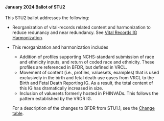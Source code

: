 <div class="note-to-balloters" markdown="1">

####  January 2024 Ballot of STU2

This STU2 ballot addresses the following:

- Reorganization of vital-records related content and harmonization to reduce redunancy and near redundancy. See [Vital Records IG Harmonization](vr_ig_harmonization.html).
- This reorganization and harmonization includes
  - Addition of profiles supporting NCHS-standard submission of race and ethnicity inputs, and return of coded race and ethnicity. These profiles are referenced in BFDR, but defined in VRCL.
  - Movement of content (i.e., profiles, valuesets, examples) that is used exclusively in the birth and fetal death use cases from VRCL to the Birth and Fetal Death Reporting IG.  As a result, the total content of this IG has dramatically increased in size.
  - Inclusion of valuesets formerly hosted in PHINVADs.  This follows the pattern established by the VRDR IG.

  For a description of the changes to BFDR from STU1.1, see the [Change table](tbd.html).
  
</div><!-- note-to-balloters -->